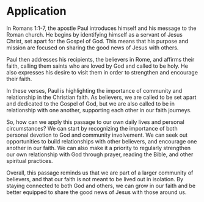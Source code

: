 # Application

In Romans 1:1-7, the apostle Paul introduces himself and his message to the Roman church. He begins by identifying himself as a servant of Jesus Christ, set apart for the Gospel of God. This means that his purpose and mission are focused on sharing the good news of Jesus with others.

Paul then addresses his recipients, the believers in Rome, and affirms their faith, calling them saints who are loved by God and called to be holy. He also expresses his desire to visit them in order to strengthen and encourage their faith.

In these verses, Paul is highlighting the importance of community and relationship in the Christian faith. As believers, we are called to be set apart and dedicated to the Gospel of God, but we are also called to be in relationship with one another, supporting each other in our faith journeys.

So, how can we apply this passage to our own daily lives and personal circumstances? We can start by recognizing the importance of both personal devotion to God and community involvement. We can seek out opportunities to build relationships with other believers, and encourage one another in our faith. We can also make it a priority to regularly strengthen our own relationship with God through prayer, reading the Bible, and other spiritual practices.

Overall, this passage reminds us that we are part of a larger community of believers, and that our faith is not meant to be lived out in isolation. By staying connected to both God and others, we can grow in our faith and be better equipped to share the good news of Jesus with those around us.